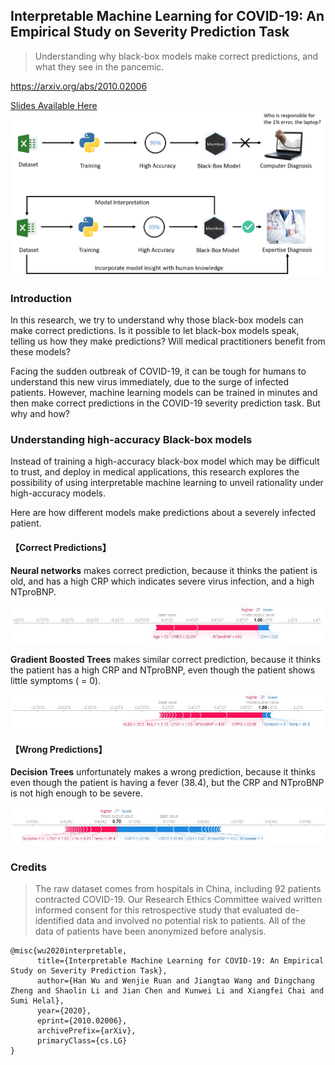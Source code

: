 ## Interpretable Machine Learning for COVID-19: An Empirical Study on Severity Prediction Task

> Understanding why black-box models make correct predictions, and what they see in the pancemic.

https://arxiv.org/abs/2010.02006

[Slides Available Here](https://github.com/wuhanstudio/interpretable-ml-covid-19/blob/master/Interpretable-ml-covid19.pdf)
![Introduction](./doc/intro.png)

### Introduction

In this research, we try to understand why those black-box models can make correct predictions. Is it possible to let black-box models speak, telling us how they make predictions? Will medical practitioners benefit from these models? 

Facing the sudden outbreak of COVID-19, it can be tough for humans to understand this new virus immediately, due to the surge of infected patients. However, machine learning models can be trained in minutes and then make correct predictions in the COVID-19 severity prediction task. But why and how?

### Understanding high-accuracy Black-box models

Instead of training a high-accuracy black-box model which may be difficult to trust, and deploy in medical applications, this research explores the possibility of using interpretable machine learning to unveil rationality under high-accuracy models.

Here are how different models make predictions about a severely infected patient.

#### 【Correct Predictions】

**Neural networks** makes correct prediction, because it thinks the patient is old, and has a high CRP which indicates severe virus infection, and a high NTproBNP. 

![](./doc/shap_nn_5.jpg)

**Gradient Boosted Trees** makes similar correct prediction, because it thinks the patient has a high CRP and NTproBNP, even though the patient shows little symptoms ( = 0).

![](./doc/shap_xgb_5.jpg)

#### 【Wrong Predictions】

**Decision Trees** unfortunately makes a wrong prediction, because it thinks even though the patient is having a fever (38.4), but the CRP and NTproBNP is not high enough to be severe.

![](./doc/shap_rf_5.jpg)

### Credits

> The raw dataset comes from hospitals in China, including 92 patients contracted COVID-19.
> Our Research Ethics Committee waived written informed consent for this retrospective study that evaluated de-identified data and involved no potential risk to patients. All of the data of patients have been anonymized before analysis.


```
@misc{wu2020interpretable,
      title={Interpretable Machine Learning for COVID-19: An Empirical Study on Severity Prediction Task}, 
      author={Han Wu and Wenjie Ruan and Jiangtao Wang and Dingchang Zheng and Shaolin Li and Jian Chen and Kunwei Li and Xiangfei Chai and Sumi Helal},
      year={2020},
      eprint={2010.02006},
      archivePrefix={arXiv},
      primaryClass={cs.LG}
}
```
